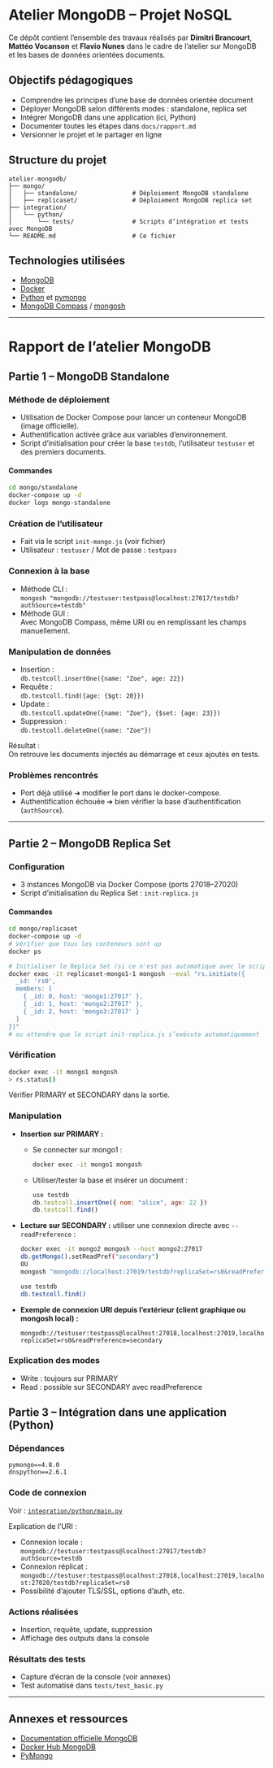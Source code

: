 # Atelier MongoDB – Projet NoSQL

Ce dépôt contient l’ensemble des travaux réalisés par **Dimitri Brancourt**, **Mattéo Vocanson** et **Flavio Nunes** dans le cadre de l’atelier sur MongoDB et les bases de données orientées documents.

## Objectifs pédagogiques

- Comprendre les principes d’une base de données orientée document
- Déployer MongoDB selon différents modes : standalone, replica set
- Intégrer MongoDB dans une application (ici, Python)
- Documenter toutes les étapes dans `docs/rapport.md`
- Versionner le projet et le partager en ligne

## Structure du projet

```plaintext
atelier-mongodb/
├── mongo/
│   ├── standalone/               # Déploiement MongoDB standalone
│   ├── replicaset/               # Déploiement MongoDB replica set
├── integration/
│   └── python/
│       └── tests/                # Scripts d’intégration et tests avec MongoDB
└── README.md                     # Ce fichier
```


## Technologies utilisées

- [MongoDB](https://www.mongodb.com/)
- [Docker](https://www.docker.com/)
- [Python](https://www.python.org/) et [pymongo](https://pymongo.readthedocs.io/en/stable/)
- [MongoDB Compass](https://www.mongodb.com/products/compass) / [mongosh](https://www.mongodb.com/docs/mongodb-shell/)


---

# Rapport de l’atelier MongoDB

## Partie 1 – MongoDB Standalone

### Méthode de déploiement

- Utilisation de Docker Compose pour lancer un conteneur MongoDB (image officielle).
- Authentification activée grâce aux variables d’environnement.
- Script d’initialisation pour créer la base `testdb`, l’utilisateur `testuser` et des premiers documents.

#### Commandes

```bash
cd mongo/standalone
docker-compose up -d
docker logs mongo-standalone
```

### Création de l’utilisateur

- Fait via le script `init-mongo.js` (voir fichier)
- Utilisateur : `testuser` / Mot de passe : `testpass`

### Connexion à la base

- Méthode CLI :  
  `mongosh "mongodb://testuser:testpass@localhost:27017/testdb?authSource=testdb"`
- Méthode GUI :  
  Avec MongoDB Compass, même URI ou en remplissant les champs manuellement.

### Manipulation de données

- Insertion :  
  `db.testcoll.insertOne({name: "Zoe", age: 22})`
- Requête :  
  `db.testcoll.find({age: {$gt: 20}})`
- Update :  
  `db.testcoll.updateOne({name: "Zoe"}, {$set: {age: 23}})`
- Suppression :  
  `db.testcoll.deleteOne({name: "Zoe"})`

Résultat :  
On retrouve les documents injectés au démarrage et ceux ajoutés en tests.

### Problèmes rencontrés

- Port déjà utilisé ➔ modifier le port dans le docker-compose.
- Authentification échouée ➔ bien vérifier la base d’authentification (`authSource`).

---

## Partie 2 – MongoDB Replica Set

### Configuration

- 3 instances MongoDB via Docker Compose (ports 27018–27020)
- Script d’initialisation du Replica Set : `init-replica.js`

#### Commandes

```bash
cd mongo/replicaset
docker-compose up -d
# Vérifier que tous les conteneurs sont up
docker ps

# Initialiser le Replica Set (si ce n'est pas automatique avec le script)
docker exec -it replicaset-mongo1-1 mongosh --eval "rs.initiate({
  _id: 'rs0',
  members: [
    { _id: 0, host: 'mongo1:27017' },
    { _id: 1, host: 'mongo2:27017' },
    { _id: 2, host: 'mongo3:27017' }
  ]
})"
# ou attendre que le script init-replica.js s’exécute automatiquement
```

### Vérification

```bash
docker exec -it mongo1 mongosh
> rs.status()
```
Vérifier PRIMARY et SECONDARY dans la sortie.

### Manipulation

- **Insertion sur PRIMARY :**
  - Se connecter sur mongo1 :
    ```bash
    docker exec -it mongo1 mongosh
    ```
  - Utiliser/tester la base et insérer un document :
    ```js
    use testdb
    db.testcoll.insertOne({ nom: "alice", age: 22 })
    db.testcoll.find()
    ```

- **Lecture sur SECONDARY :**
  utiliser une connexion directe avec `--readPreference` :
    ```bash
    docker exec -it mongo2 mongosh --host mongo2:27017
    db.getMongo().setReadPref("secondary")
    OU
    mongosh "mongodb://localhost:27019/testdb?replicaSet=rs0&readPreference=secondary"

    use testdb
    db.testcoll.find()
    ```

- **Exemple de connexion URI depuis l’extérieur (client graphique ou mongosh local) :**
    ```
    mongodb://testuser:testpass@localhost:27018,localhost:27019,localhost:27020/testdb?replicaSet=rs0&readPreference=secondary
    ```

### Explication des modes

- Write : toujours sur PRIMARY
- Read : possible sur SECONDARY avec readPreference

## Partie 3 – Intégration dans une application (Python)

### Dépendances

```
pymongo==4.8.0
dnspython==2.6.1
```

### Code de connexion

Voir : [`integration/python/main.py`](../integration/python/main.py)

Explication de l’URI :

- Connexion locale :  
  `mongodb://testuser:testpass@localhost:27017/testdb?authSource=testdb`
- Connexion réplicat :  
  `mongodb://testuser:testpass@localhost:27018,localhost:27019,localhost:27020/testdb?replicaSet=rs0`
- Possibilité d’ajouter TLS/SSL, options d’auth, etc.

### Actions réalisées

- Insertion, requête, update, suppression
- Affichage des outputs dans la console

### Résultats des tests

- Capture d’écran de la console (voir annexes)
- Test automatisé dans `tests/test_basic.py`

---

## Annexes et ressources

- [Documentation officielle MongoDB](https://www.mongodb.com/docs/)
- [Docker Hub MongoDB](https://hub.docker.com/_/mongo)
- [PyMongo](https://pymongo.readthedocs.io/)